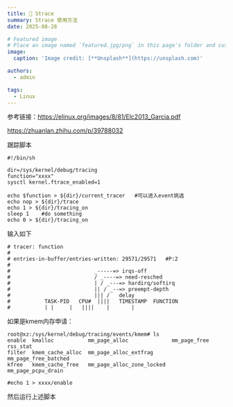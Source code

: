 ```yaml
---
title: 🎉 Strace
summary: Strace 使用方法
date: 2025-08-28

# Featured image
# Place an image named `featured.jpg/png` in this page's folder and customize its options here.
image:
  caption: 'Image credit: [**Unsplash**](https://unsplash.com)'

authors:
  - admin

tags:
  - Linux
---
```


参考链接：https://elinux.org/images/8/81/Elc2013_Garcia.pdf

https://zhuanlan.zhihu.com/p/39788032

跟踪脚本

```shell
#!/bin/sh

dir=/sys/kernel/debug/tracing
function="xxxx"
sysctl kernel.ftrace_enabled=1

echo $function > ${dir}/current_tracer   #可以进入event挑选
echo nop > ${dir}/trace
echo 1 > ${dir}/tracing_on
sleep 1    #do something
echo 0 > ${dir}/tracing_on
```

输入如下

```shell
# tracer: function
#
# entries-in-buffer/entries-written: 29571/29571   #P:2
#
#                           _-----=> irqs-off
#                           / _----=> need-resched
#                           | / _---=> hardirq/softirq
#                           || / _--=> preempt-depth
#                           ||| /   delay
#           TASK-PID   CPU#  ||||   TIMESTAMP  FUNCTION
#           | |     |   ||||    |       |
```

如果是kmem内存申请：

```shell
root@xz:/sys/kernel/debug/tracing/events/kmem# ls
enable  kmalloc           mm_page_alloc              mm_page_free          rss_stat
filter  kmem_cache_alloc  mm_page_alloc_extfrag      mm_page_free_batched
kfree   kmem_cache_free   mm_page_alloc_zone_locked  mm_page_pcpu_drain
```

```shell
#echo 1 > xxxx/enable
```

然后运行上述脚本